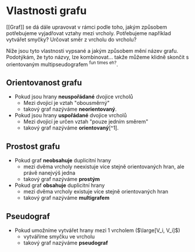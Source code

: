 # Vlastnosti grafu
[[Graf]] se dá dále upravovat v rámci podle toho, jakým způsobem potřebujeme vyjadřovat vztahy mezi vrcholy. Potřebujeme například vytvářet smyčky? Určovat směr z vrcholu do vrcholu? 

Níže jsou tyto vlastnosti vypsané a jakým způsobem mění název grafu. Podotýkám, že tyto názvy, lze kombinovat... takže můžeme klidně skončit s orientovaným multipseudografem <sup>fun times eh?</sup>. 

## Orientovanost grafu
- Pokud jsou hrany **neuspořádané** dvojice vrcholů
	- Mezi dvojicí je vztah "obousměrný"
	- takový graf nazýváme **neorientovaný**.
- Pokud jsou hrany **uspořádané** dvojice vrcholů
	- Mezi dvojicí je určen vztah "pouze jedním směrem"
	- takový graf nazýváme **orientovaný**[^1].

## Prostost grafu
- Pokud graf **neobsahuje** duplicitní hrany
	- mezi dvěma vrcholy neexistuje více stejně orientovaných hran, ale právě nanejvýš jedna
	- takový graf nazýváme **prostým**
- Pokud graf **obsahuje** duplicitní hrany
	- mezi dvěma vrcholy existuje více stejně orientovaných hran
	- takový graf nazýváme **multigrafem**

## Pseudograf
- Pokud umožníme vytvářet hrany mezi 1 vrcholem ($\large[V_i, V_i]$)
	- vytváříme smyčku ve vrcholu
	- takový graf nazýváme **pseudograf**
